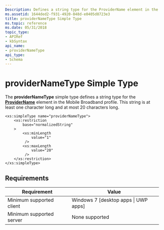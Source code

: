 ```yaml
---
Description: Defines a string type for the ProviderName element in the Mobile Broadband profile.
ms.assetid: 1644ded2-f931-4920-848d-e0405d8723e3
title: providerNameType Simple Type
ms.topic: reference
ms.date: 05/31/2018
topic_type: 
- APIRef
- kbSyntax
api_name: 
- providerNameType
api_type: 
- Schema
---
```


# providerNameType Simple Type

The **providerNameType** simple type defines a string type for the [**ProviderName**](schema-providername-providertype-element.md) element in the Mobile Broadband profile. This string is at least one character long and at most 20 characters long.

``` syntax
<xs:simpleType name="providerNameType">
    <xs:restriction
        base="normalizedString"
    >
        <xs:minLength
            value="1"
         />
        <xs:maxLength
            value="20"
         />
    </xs:restriction>
</xs:simpleType>
```

## Requirements



| Requirement | Value |
|-------------------------------------|---------------------------------------------------|
| Minimum supported client<br/> | Windows 7 \[desktop apps \| UWP apps\]<br/> |
| Minimum supported server<br/> | None supported<br/>                         |



 

 




